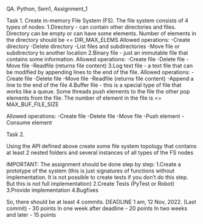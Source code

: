 QA. Python, Sem1, Assignment_1

Task 1. Create in-memory File System (FS). The file system consists of 4 types of nodes: 1.Directory - can contain other directories and files. Directory can be empty or can have some elements. Number of elements in the directory should be <= DIR_MAX_ELEMS Allowed operations: -Create directory -Delete directory -List files and subdirectories -Move file or subdirectory to another location 2.Binary file - just an immutable file that contains some information.
Allowed operations: -Create file -Delete file -Move file -Readfile (returns file content) 3.Log text file - a text file that can be modified by appending lines to the end of the file. Allowed operations: -Create file -Delete file -Move file -Readfile (returns file content) -Append a line to the end of the file 4.Buffer file - this is a special type of file that works like a queue. Some threads push elements to the file the other pop elements from the file. The number of element in the file is <= MAX_BUF_FILE_SIZE

Allowed operations: -Create file -Delete file -Move file -Push element -Consume element

Task 2.

Using the API defined above create some file system topology that contains at least 2 nested folders and several instances of all types of the FS nodes

IMPORTANT: The assignment should be done step by step: 1.Create a prototype of the system (this is just signatures of functions without implementation. It is not possible to create tests if you don’t do this step. But this is not full implementation) 2.Create Tests (PyTest or Robot) 3.Provide implementation 4.Bugfixes

So, there should be at least 4 commits. DEADLINE 1 am, 12 Nov, 2022. (Last commit) - 30 points In one week after deadline - 20 points In two weeks and later - 15 points